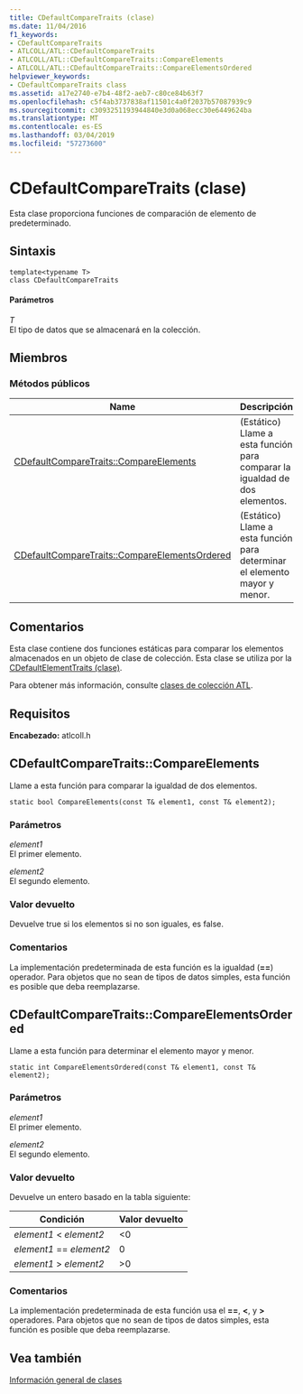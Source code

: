 ```yaml
---
title: CDefaultCompareTraits (clase)
ms.date: 11/04/2016
f1_keywords:
- CDefaultCompareTraits
- ATLCOLL/ATL::CDefaultCompareTraits
- ATLCOLL/ATL::CDefaultCompareTraits::CompareElements
- ATLCOLL/ATL::CDefaultCompareTraits::CompareElementsOrdered
helpviewer_keywords:
- CDefaultCompareTraits class
ms.assetid: a17e2740-e7b4-48f2-aeb7-c80ce84b63f7
ms.openlocfilehash: c5f4ab3737838af11501c4a0f2037b57087939c9
ms.sourcegitcommit: c3093251193944840e3d0a068ecc30e6449624ba
ms.translationtype: MT
ms.contentlocale: es-ES
ms.lasthandoff: 03/04/2019
ms.locfileid: "57273600"
---
```

# <a name="cdefaultcomparetraits-class"></a>CDefaultCompareTraits (clase)

Esta clase proporciona funciones de comparación de elemento de predeterminado.

## <a name="syntax"></a>Sintaxis

```
template<typename T>
class CDefaultCompareTraits
```

#### <a name="parameters"></a>Parámetros

*T*<br/>
El tipo de datos que se almacenará en la colección.

## <a name="members"></a>Miembros

### <a name="public-methods"></a>Métodos públicos

|Name|Descripción|
|----------|-----------------|
|[CDefaultCompareTraits::CompareElements](#compareelements)|(Estático) Llame a esta función para comparar la igualdad de dos elementos.|
|[CDefaultCompareTraits::CompareElementsOrdered](#compareelementsordered)|(Estático) Llame a esta función para determinar el elemento mayor y menor.|

## <a name="remarks"></a>Comentarios

Esta clase contiene dos funciones estáticas para comparar los elementos almacenados en un objeto de clase de colección. Esta clase se utiliza por la [CDefaultElementTraits (clase)](../../atl/reference/cdefaultelementtraits-class.md).

Para obtener más información, consulte [clases de colección ATL](../../atl/atl-collection-classes.md).

## <a name="requirements"></a>Requisitos

**Encabezado:** atlcoll.h

##  <a name="compareelements"></a>  CDefaultCompareTraits::CompareElements

Llame a esta función para comparar la igualdad de dos elementos.

```
static bool CompareElements(const T& element1, const T& element2);
```

### <a name="parameters"></a>Parámetros

*element1*<br/>
El primer elemento.

*element2*<br/>
El segundo elemento.

### <a name="return-value"></a>Valor devuelto

Devuelve true si los elementos si no son iguales, es false.

### <a name="remarks"></a>Comentarios

La implementación predeterminada de esta función es la igualdad (**==**) operador. Para objetos que no sean de tipos de datos simples, esta función es posible que deba reemplazarse.

##  <a name="compareelementsordered"></a>  CDefaultCompareTraits::CompareElementsOrdered

Llame a esta función para determinar el elemento mayor y menor.

```
static int CompareElementsOrdered(const T& element1, const T& element2);
```

### <a name="parameters"></a>Parámetros

*element1*<br/>
El primer elemento.

*element2*<br/>
El segundo elemento.

### <a name="return-value"></a>Valor devuelto

Devuelve un entero basado en la tabla siguiente:

|Condición|Valor devuelto|
|---------------|------------------|
|*element1* < *element2*|<0|
|*element1* == *element2*|0|
|*element1* > *element2*|>0|

### <a name="remarks"></a>Comentarios

La implementación predeterminada de esta función usa el **==**, **\<**, y **>** operadores. Para objetos que no sean de tipos de datos simples, esta función es posible que deba reemplazarse.

## <a name="see-also"></a>Vea también

[Información general de clases](../../atl/atl-class-overview.md)
